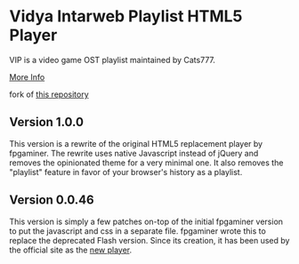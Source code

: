 # Vidya Intarweb Playlist HTML5 Player
VIP is a video game OST playlist maintained by Cats777.

[More Info](https://www.aersia.net/threads/vip-and-wap-faqs.8/)

fork of [this repository](https://github.com/fpgaminer/vip-html5-player)

## Version 1.0.0
This version is a rewrite of the original HTML5 replacement player by fpgaminer.
The rewrite uses native Javascript instead of jQuery and removes the opinionated
theme for a very minimal one. It also removes the "playlist" feature in favor of
your browser's history as a playlist.

## Version 0.0.46
This version is simply a few patches on-top of the initial fpgaminer version to
put the javascript and css in a separate file. fpgaminer wrote this to replace
the deprecated Flash version. Since its creation, it has been used by the
official site as the [new player](https://vipvgm.net/).
